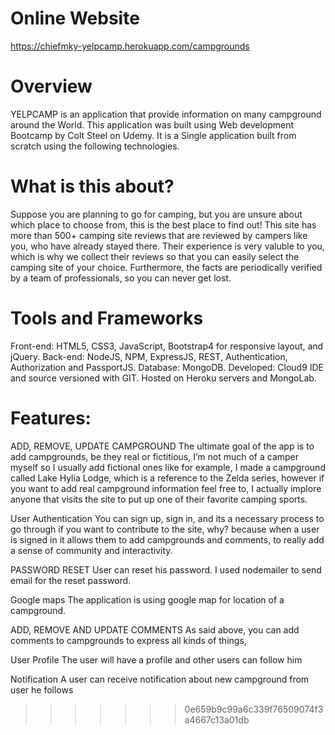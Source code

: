 # Online Website
  https://chiefmky-yelpcamp.herokuapp.com/campgrounds
# Overview
YELPCAMP is an application that provide information on many campground around the World. This application was built using Web development Bootcamp by Colt Steel on Udemy. It is a Single application built from scratch using the following technologies.

# What is this about?
Suppose you are planning to go for camping, but you are unsure about which place to choose from, this is the best place to find out! This site has more than 500+ camping site reviews that are reviewed by campers like you, who have already stayed there.
Their experience is very valuble to you, which is why we collect their reviews so that you can easily select the camping site of your choice. Furthermore, the facts are periodically verified by a team of professionals, so you can never get lost.

# Tools and Frameworks
Front-end: HTML5, CSS3, JavaScript, Bootstrap4 for responsive layout, and jQuery. Back-end: NodeJS, NPM, ExpressJS, REST, Authentication, Authorization and PassportJS. Database: MongoDB. Developed: Cloud9 IDE and source versioned with GIT. Hosted on Heroku servers and MongoLab.

# Features:
  ADD, REMOVE, UPDATE CAMPGROUND
    The ultimate goal of the app is to add campgrounds, be they real or fictitious, I’m not much of a camper myself so I usually add fictional ones like for example, I made a campground called Lake Hylia Lodge, which is a reference to the Zelda series, however if you want to add real campground information feel free to, I actually implore anyone that visits the site to put up one of their favorite camping sports.

  User Authentication
    You can sign up, sign in, and its a necessary process to go through if you want to contribute to the site, why? because when a user is signed in it allows them to add campgrounds and comments, to really add a sense of community and interactivity. 

   PASSWORD RESET
    User can reset his password. I used nodemailer to send email for the reset password.

   Google maps
    The application is using google map for location of a campground.

  ADD, REMOVE AND UPDATE COMMENTS
  As said above, you can add comments to campgrounds to express all kinds of things, 

 User Profile
  The user will have a profile and other users can follow him
 
 Notification
  A user can receive notification about new campground from user he follows
>>>>>>> 0e659b9c99a6c339f76509074f3a4667c13a01db
